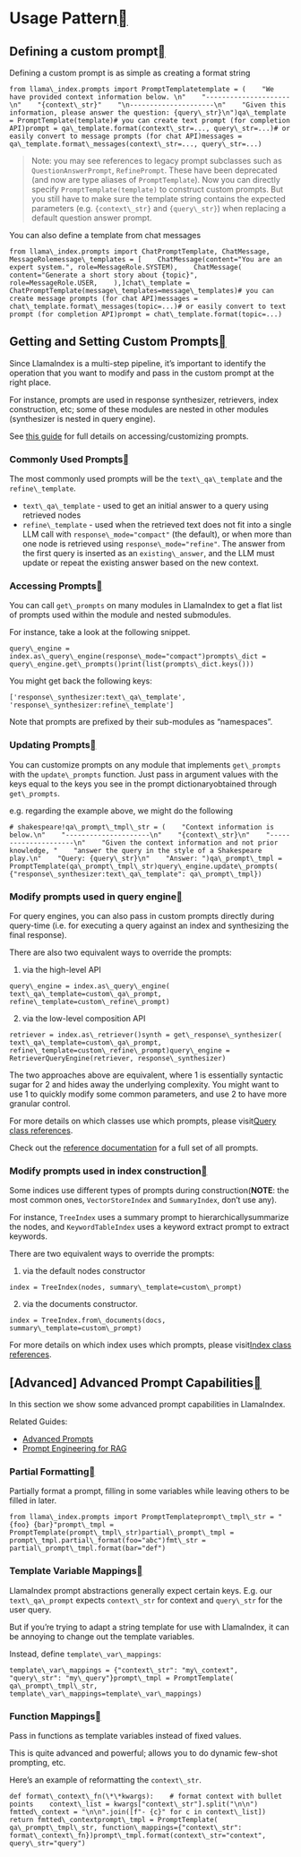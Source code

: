 Usage Pattern[](#usage-pattern "Permalink to this heading")
============================================================

Defining a custom prompt[](#defining-a-custom-prompt "Permalink to this heading")
----------------------------------------------------------------------------------

Defining a custom prompt is as simple as creating a format string


```
from llama\_index.prompts import PromptTemplatetemplate = (    "We have provided context information below. \n"    "---------------------\n"    "{context\_str}"    "\n---------------------\n"    "Given this information, please answer the question: {query\_str}\n")qa\_template = PromptTemplate(template)# you can create text prompt (for completion API)prompt = qa\_template.format(context\_str=..., query\_str=...)# or easily convert to message prompts (for chat API)messages = qa\_template.format\_messages(context\_str=..., query\_str=...)
```

> Note: you may see references to legacy prompt subclasses such as `QuestionAnswerPrompt`, `RefinePrompt`. These have been deprecated (and now are type aliases of `PromptTemplate`). Now you can directly specify `PromptTemplate(template)` to construct custom prompts. But you still have to make sure the template string contains the expected parameters (e.g. `{context\_str}` and `{query\_str}`) when replacing a default question answer prompt.
> 
> 

You can also define a template from chat messages


```
from llama\_index.prompts import ChatPromptTemplate, ChatMessage, MessageRolemessage\_templates = [    ChatMessage(content="You are an expert system.", role=MessageRole.SYSTEM),    ChatMessage(        content="Generate a short story about {topic}",        role=MessageRole.USER,    ),]chat\_template = ChatPromptTemplate(message\_templates=message\_templates)# you can create message prompts (for chat API)messages = chat\_template.format\_messages(topic=...)# or easily convert to text prompt (for completion API)prompt = chat\_template.format(topic=...)
```
Getting and Setting Custom Prompts[](#getting-and-setting-custom-prompts "Permalink to this heading")
------------------------------------------------------------------------------------------------------

Since LlamaIndex is a multi-step pipeline, it’s important to identify the operation that you want to modify and pass in the custom prompt at the right place.

For instance, prompts are used in response synthesizer, retrievers, index construction, etc; some of these modules are nested in other modules (synthesizer is nested in query engine).

See [this guide](../../../examples/prompts/prompt_mixin.html) for full details on accessing/customizing prompts.

### Commonly Used Prompts[](#commonly-used-prompts "Permalink to this heading")

The most commonly used prompts will be the `text\_qa\_template` and the `refine\_template`.

* `text\_qa\_template` - used to get an initial answer to a query using retrieved nodes
* `refine\_template` - used when the retrieved text does not fit into a single LLM call with `response\_mode="compact"` (the default), or when more than one node is retrieved using `response\_mode="refine"`. The answer from the first query is inserted as an `existing\_answer`, and the LLM must update or repeat the existing answer based on the new context.
### Accessing Prompts[](#accessing-prompts "Permalink to this heading")

You can call `get\_prompts` on many modules in LlamaIndex to get a flat list of prompts used within the module and nested submodules.

For instance, take a look at the following snippet.


```
query\_engine = index.as\_query\_engine(response\_mode="compact")prompts\_dict = query\_engine.get\_prompts()print(list(prompts\_dict.keys()))
```
You might get back the following keys:


```
['response\_synthesizer:text\_qa\_template', 'response\_synthesizer:refine\_template']
```
Note that prompts are prefixed by their sub-modules as “namespaces”.

### Updating Prompts[](#updating-prompts "Permalink to this heading")

You can customize prompts on any module that implements `get\_prompts` with the `update\_prompts` function. Just pass in argument values with the keys equal to the keys you see in the prompt dictionaryobtained through `get\_prompts`.

e.g. regarding the example above, we might do the following


```
# shakespeare!qa\_prompt\_tmpl\_str = (    "Context information is below.\n"    "---------------------\n"    "{context\_str}\n"    "---------------------\n"    "Given the context information and not prior knowledge, "    "answer the query in the style of a Shakespeare play.\n"    "Query: {query\_str}\n"    "Answer: ")qa\_prompt\_tmpl = PromptTemplate(qa\_prompt\_tmpl\_str)query\_engine.update\_prompts(    {"response\_synthesizer:text\_qa\_template": qa\_prompt\_tmpl})
```
### Modify prompts used in query engine[](#modify-prompts-used-in-query-engine "Permalink to this heading")

For query engines, you can also pass in custom prompts directly during query-time (i.e. for executing a query against an index and synthesizing the final response).

There are also two equivalent ways to override the prompts:

1. via the high-level API


```
query\_engine = index.as\_query\_engine(    text\_qa\_template=custom\_qa\_prompt, refine\_template=custom\_refine\_prompt)
```
2. via the low-level composition API


```
retriever = index.as\_retriever()synth = get\_response\_synthesizer(    text\_qa\_template=custom\_qa\_prompt, refine\_template=custom\_refine\_prompt)query\_engine = RetrieverQueryEngine(retriever, response\_synthesizer)
```
The two approaches above are equivalent, where 1 is essentially syntactic sugar for 2 and hides away the underlying complexity. You might want to use 1 to quickly modify some common parameters, and use 2 to have more granular control.

For more details on which classes use which prompts, please visit[Query class references](../../../api_reference/query.html).

Check out the [reference documentation](../../../api_reference/prompts.html) for a full set of all prompts.

### Modify prompts used in index construction[](#modify-prompts-used-in-index-construction "Permalink to this heading")

Some indices use different types of prompts during construction(**NOTE**: the most common ones, `VectorStoreIndex` and `SummaryIndex`, don’t use any).

For instance, `TreeIndex` uses a summary prompt to hierarchicallysummarize the nodes, and `KeywordTableIndex` uses a keyword extract prompt to extract keywords.

There are two equivalent ways to override the prompts:

1. via the default nodes constructor


```
index = TreeIndex(nodes, summary\_template=custom\_prompt)
```
2. via the documents constructor.


```
index = TreeIndex.from\_documents(docs, summary\_template=custom\_prompt)
```
For more details on which index uses which prompts, please visit[Index class references](../../../api_reference/indices.html).

[Advanced] Advanced Prompt Capabilities[](#advanced-advanced-prompt-capabilities "Permalink to this heading")
--------------------------------------------------------------------------------------------------------------

In this section we show some advanced prompt capabilities in LlamaIndex.

Related Guides:

* [Advanced Prompts](../../../examples/prompts/advanced_prompts.html)
* [Prompt Engineering for RAG](../../../examples/prompts/prompts_rag.html)

### Partial Formatting[](#partial-formatting "Permalink to this heading")

Partially format a prompt, filling in some variables while leaving others to be filled in later.


```
from llama\_index.prompts import PromptTemplateprompt\_tmpl\_str = "{foo} {bar}"prompt\_tmpl = PromptTemplate(prompt\_tmpl\_str)partial\_prompt\_tmpl = prompt\_tmpl.partial\_format(foo="abc")fmt\_str = partial\_prompt\_tmpl.format(bar="def")
```
### Template Variable Mappings[](#template-variable-mappings "Permalink to this heading")

LlamaIndex prompt abstractions generally expect certain keys. E.g. our `text\_qa\_prompt` expects `context\_str` for context and `query\_str` for the user query.

But if you’re trying to adapt a string template for use with LlamaIndex, it can be annoying to change out the template variables.

Instead, define `template\_var\_mappings`:


```
template\_var\_mappings = {"context\_str": "my\_context", "query\_str": "my\_query"}prompt\_tmpl = PromptTemplate(    qa\_prompt\_tmpl\_str, template\_var\_mappings=template\_var\_mappings)
```
### Function Mappings[](#function-mappings "Permalink to this heading")

Pass in functions as template variables instead of fixed values.

This is quite advanced and powerful; allows you to do dynamic few-shot prompting, etc.

Here’s an example of reformatting the `context\_str`.


```
def format\_context\_fn(\*\*kwargs):    # format context with bullet points    context\_list = kwargs["context\_str"].split("\n\n")    fmtted\_context = "\n\n".join([f"- {c}" for c in context\_list])    return fmtted\_contextprompt\_tmpl = PromptTemplate(    qa\_prompt\_tmpl\_str, function\_mappings={"context\_str": format\_context\_fn})prompt\_tmpl.format(context\_str="context", query\_str="query")
```
